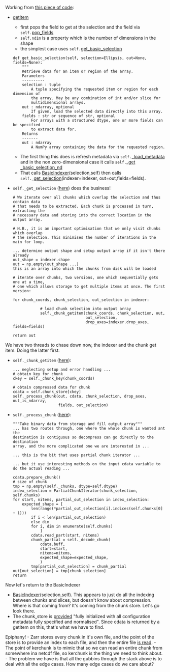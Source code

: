 Working from [this piece of code](https://github.com/zarr-developers/zarr-python/blob/44de0e4a017b8919bb5caba41eadcd67e18abdb9/zarr/core.py#L1872):

- [getitem](https://github.com/zarr-developers/zarr-python/blob/44de0e4a017b8919bb5caba41eadcd67e18abdb9/zarr/core.py#L648)
	- first pops the field to get at the selection and the field via `self.`[pop_fields](https://github.com/zarr-developers/zarr-python/blob/44de0e4a017b8919bb5caba41eadcd67e18abdb9/zarr/indexing.py#L874)
	- `self.ndim`  is a property which is the number of dimensions in the shape
	- the simplest case uses `self.`[get_basic_selection](https://github.com/zarr-developers/zarr-python/blob/44de0e4a017b8919bb5caba41eadcd67e18abdb9/zarr/core.py#L791)
	```
	def get_basic_selection(self, selection=Ellipsis, out=None, fields=None):
        """
        Retrieve data for an item or region of the array.
        Parameters
        ----------
        selection : tuple
            A tuple specifying the requested item or region for each dimension of 
            the array. May be any combination of int and/or slice for
            multidimensional arrays.
        out : ndarray, optional
            If given, load the selected data directly into this array.
        fields : str or sequence of str, optional
            For arrays with a structured dtype, one or more fields can be specified
            to extract data for.
        Returns
        -------
        out : ndarray
            A NumPy array containing the data for the requested region.

   ```
	- The first thing this does is refresh metadata via `self.`\_[load_metadata](https://github.com/zarr-developers/zarr-python/blob/44de0e4a017b8919bb5caba41eadcd67e18abdb9/zarr/core.py#L217) and in the non zero-dimensional case it calls `self.`\_[get _basic_selection_nd](https://github.com/zarr-developers/zarr-python/blob/44de0e4a017b8919bb5caba41eadcd67e18abdb9/zarr/core.py#L951)
	- That calls [BasicIndexer](https://github.com/zarr-developers/zarr-python/blob/44de0e4a017b8919bb5caba41eadcd67e18abdb9/zarr/indexing.py#L326)(selection,self) then calls `self.`\_[get_selection](https://github.com/zarr-developers/zarr-python/blob/44de0e4a017b8919bb5caba41eadcd67e18abdb9/zarr/core.py#L1219)(indexer=indexer, out=out,fields=fields).

- `self._get_selection` ([here](https://github.com/zarr-developers/zarr-python/blob/44de0e4a017b8919bb5caba41eadcd67e18abdb9/zarr/core.py#L1219)) does the business!
	```
	# We iterate over all chunks which overlap the selection and thus contain data
    # that needs to be extracted. Each chunk is processed in turn, extracting the
    # necessary data and storing into the correct location in the output array.

    # N.B., it is an important optimisation that we only visit chunks which overlap
    # the selection. This minimises the number of iterations in the main for loop.
    
    ... determine output shape and setup output array if it isn't there already
    out_shape = indexer.shape
    out = np.empty(out_shape ...)
    this is an array into which the chunks from disk will be loaded

	# iterate over chunks, two versions, one which sequentially gets one at a time,
	# one which allows storage to get multiple items at once. The first version:

	for chunk_coords, chunk_selection, out_selection in indexer:

                # load chunk selection into output array
                self._chunk_getitem(chunk_coords, chunk_selection, out, 
					                out_selection,
                                    drop_axes=indexer.drop_axes, fields=fields)

	return out
    ```
We have two threads to chase down now, the indexer and the chunk get item. Doing the latter
first:

- `self._chunk_getitem` ([here](https://github.com/zarr-developers/zarr-python/blob/44de0e4a017b8919bb5caba41eadcd67e18abdb9/zarr/core.py#L1906)): 
    ```
    ... neglecting setup and error handling ...
    # obtain key for chunk
    ckey = self._chunk_key(chunk_coords)

    # obtain compressed data for chunk
    cdata = self.chunk_store[ckey]
    self._process_chunk(out, cdata, chunk_selection, drop_axes, out_is_ndarray, 
                        fields, out_selection)
   ```
- `self._process_chunk` ([here](https://github.com/zarr-developers/zarr-python/blob/44de0e4a017b8919bb5caba41eadcd67e18abdb9/zarr/core.py#L1823)):
    ```
    """Take binary data from storage and fill output array"""
    ... has two routes through, one where the whole chunk is wanted ant the 
    destination is contiguous so decompress can go directly to the destination
    array, and the more complicated one we are interested in ...

    ... this is the bit that uses partial chunk iterator ... 

	... but it use interesting methods on the input cdata variable to 
	do the actual reading ...

    cdata.prepare_chunk()
    # size of chunk
    tmp = np.empty(self._chunks, dtype=self.dtype)
    index_selection = PartialChunkIterator(chunk_selection, self.chunks)
    for start, nitems, partial_out_selection in index_selection:
	    expected_shape = [
            len(range(*partial_out_selection[i].indices(self.chunks[0] + 1)))
	        if i < len(partial_out_selection)
            else dim
            for i, dim in enumerate(self.chunks)
                ]
            cdata.read_part(start, nitems)
            chunk_partial = self._decode_chunk(
                cdata.buff,
                start=start,
	            nitems=nitems,
                expected_shape=expected_shape,
                )
            tmp[partial_out_selection] = chunk_partial
    out[out_selection] = tmp[chunk_selection]
    return
   ```

Now let's return to the BasicIndexer

- [BasicIndexer](https://github.com/zarr-developers/zarr-python/blob/44de0e4a017b8919bb5caba41eadcd67e18abdb9/zarr/indexing.py#L326)(selection,self). This appears to just do all the indexing between chunks and slices, but doesn't know about compression. Where is that coming from? It's coming from the chunk store. Let's go look there.
- The chunk_store is [provided](https://github.com/zarr-developers/zarr-python/blob/44de0e4a017b8919bb5caba41eadcd67e18abdb9/zarr/core.py#L167) "fully initialized with all configuration metadata fully specified and normalised". Since cdata is returned by a getitem on this, that's what we have to find.


Epiphany!
	- Zarr stores every chunk in it's own file, and the point of the store is to provide an index to each file, and then the entire file [is read](https://github.com/zarr-developers/zarr-python/blob/44de0e4a017b8919bb5caba41eadcd67e18abdb9/zarr/storage.py#L1026).
	- The point of kerchunk is to mimic that so we can read an entire chunk from somewhere ina  netcdf file, so kerchunk is the thing we need to think about.
	- The problem we have is that all the gubbins through the stack above is to deal with all the edge cases. How many edge cases do we care about?



